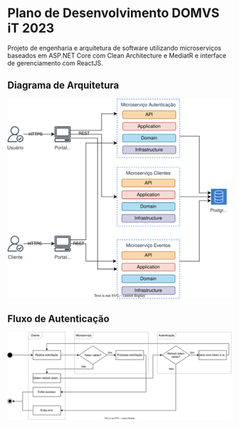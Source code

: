 # Plano de Desenvolvimento DOMVS iT 2023

Projeto de engenharia e arquitetura de software utilizando microserviços baseados em ASP.NET Core com Clean Architecture e MediatR e interface de gerenciamento com ReactJS.

## Diagrama de Arquitetura
![Diagrama de Arquitetura](./architecture.svg)

## Fluxo de Autenticação
![Fluxo de Autenticação](./auth_flow.svg)